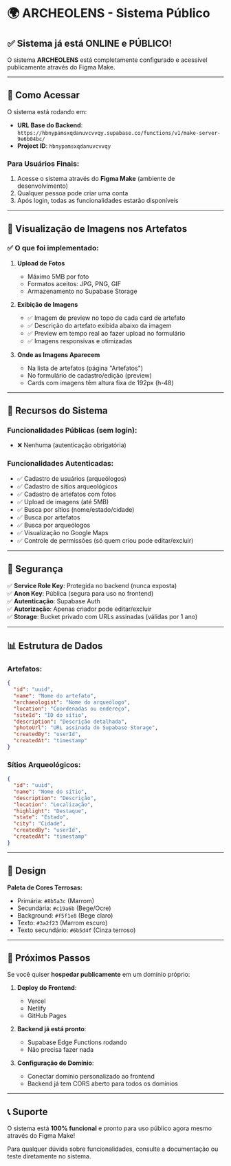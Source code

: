 # 🌍 ARCHEOLENS - Sistema Público

## ✅ Sistema já está ONLINE e PÚBLICO!

O sistema **ARCHEOLENS** está completamente configurado e acessível publicamente através do Figma Make.

---

## 🔗 Como Acessar

O sistema está rodando em:
- **URL Base do Backend**: `https://hbnypamsxqdanuvcvvqy.supabase.co/functions/v1/make-server-9e6b04bc/`
- **Project ID**: `hbnypamsxqdanuvcvvqy`

### Para Usuários Finais:
1. Acesse o sistema através do **Figma Make** (ambiente de desenvolvimento)
2. Qualquer pessoa pode criar uma conta
3. Após login, todas as funcionalidades estarão disponíveis

---

## 📸 Visualização de Imagens nos Artefatos

### ✅ O que foi implementado:

1. **Upload de Fotos**
   - Máximo 5MB por foto
   - Formatos aceitos: JPG, PNG, GIF
   - Armazenamento no Supabase Storage

2. **Exibição de Imagens**
   - ✅ Imagem de preview no topo de cada card de artefato
   - ✅ Descrição do artefato exibida abaixo da imagem
   - ✅ Preview em tempo real ao fazer upload no formulário
   - ✅ Imagens responsivas e otimizadas

3. **Onde as Imagens Aparecem**
   - Na lista de artefatos (página "Artefatos")
   - No formulário de cadastro/edição (preview)
   - Cards com imagens têm altura fixa de 192px (h-48)

---

## 🎨 Recursos do Sistema

### Funcionalidades Públicas (sem login):
- ❌ Nenhuma (autenticação obrigatória)

### Funcionalidades Autenticadas:
- ✅ Cadastro de usuários (arqueólogos)
- ✅ Cadastro de sítios arqueológicos
- ✅ Cadastro de artefatos com fotos
- ✅ Upload de imagens (até 5MB)
- ✅ Busca por sítios (nome/estado/cidade)
- ✅ Busca por artefatos
- ✅ Busca por arqueólogos
- ✅ Visualização no Google Maps
- ✅ Controle de permissões (só quem criou pode editar/excluir)

---

## 🔐 Segurança

✅ **Service Role Key**: Protegida no backend (nunca exposta)  
✅ **Anon Key**: Pública (segura para uso no frontend)  
✅ **Autenticação**: Supabase Auth  
✅ **Autorização**: Apenas criador pode editar/excluir  
✅ **Storage**: Bucket privado com URLs assinadas (válidas por 1 ano)  

---

## 📊 Estrutura de Dados

### Artefatos:
```json
{
  "id": "uuid",
  "name": "Nome do artefato",
  "archaeologist": "Nome do arqueólogo",
  "location": "Coordenadas ou endereço",
  "siteId": "ID do sítio",
  "description": "Descrição detalhada",
  "photoUrl": "URL assinada do Supabase Storage",
  "createdBy": "userId",
  "createdAt": "timestamp"
}
```

### Sítios Arqueológicos:
```json
{
  "id": "uuid",
  "name": "Nome do sítio",
  "description": "Descrição",
  "location": "Localização",
  "highlight": "Destaque",
  "state": "Estado",
  "city": "Cidade",
  "createdBy": "userId",
  "createdAt": "timestamp"
}
```

---

## 🎨 Design

**Paleta de Cores Terrosas:**
- Primária: `#8b5a3c` (Marrom)
- Secundária: `#c19a6b` (Bege/Ocre)
- Background: `#f5f1e8` (Bege claro)
- Texto: `#3a2f23` (Marrom escuro)
- Texto secundário: `#6b5d4f` (Cinza terroso)

---

## 🚀 Próximos Passos

Se você quiser **hospedar publicamente** em um domínio próprio:

1. **Deploy do Frontend**:
   - Vercel
   - Netlify
   - GitHub Pages

2. **Backend já está pronto**:
   - Supabase Edge Functions rodando
   - Não precisa fazer nada

3. **Configuração de Domínio**:
   - Conectar domínio personalizado ao frontend
   - Backend já tem CORS aberto para todos os domínios

---

## 📞 Suporte

O sistema está **100% funcional** e pronto para uso público agora mesmo através do Figma Make! 

Para qualquer dúvida sobre funcionalidades, consulte a documentação ou teste diretamente no sistema.
